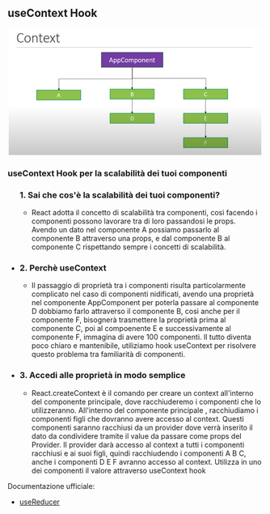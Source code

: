 ## useContext Hook

<div align="center">
    <img src="src/assets/context.png" alt="useContext" width="500" height="250">
</div>

### useContext Hook per la scalabilità dei tuoi componenti

<ul
    <li><h3>1. Sai che cos'è la scalabilità dei tuoi componenti?</h3></li>
    <ul>
        <li>
            React adotta il concetto di scalabilità tra componenti, così facendo i componenti possono lavorare tra di loro passandosi le props. 
            Avendo un dato nel componente A possiamo passarlo al componente B attraverso una props, e dal componente B al componente C rispettando sempre i concetti di scalabilità.
        </li>
     </ul>
    <li><h3>2. Perchè useContext</h3></li>
    <ul>
        <li>
            Il passaggio di proprietà tra i componenti risulta particolarmente complicato nel caso di componenti nidificati, avendo una proprietà nel componente AppComponent per poterla passare al componente D dobbiamo farlo attraverso              il componente B, così anche per il componente F, bisognerà trasmettere la proprietà prima al componente C, poi al compoenente E e successivamente al componente F, immagina di avere 100 componenti. Il tutto diventa poco                   chiaro e mantenibile, utiliziamo hook useContext per risolvere questo problema tra familiarità di componenti.
        </li>
     </ul>
    <li><h3>3. Accedi alle proprietà in modo semplice</h3></li>
    <ul>
        <li> 
            React.createContext è il comando per creare un context all'interno del componente principale, dove racchiuderemo i componenti che lo utilizzeranno.
            All'interno del componente principale , racchiudiamo i componenti figli che dovranno avere accesso al context. Questi componenti saranno racchiusi da un provider dove verrà inserito il dato da condividere tramite il value da passare come props del Provider.
            Il provider darà accesso al context a tutti i componenti racchiusi e ai suoi figli, quindi racchiudendo i componenti A B C, anche i componenti D E F avranno accesso al context.
            Utilizza in uno dei componenti il valore attraverso useContext hook
        </li>
     </ul>
</ul>


Documentazione ufficiale:
- [useReducer](https://react.dev/reference/react/useContext)
